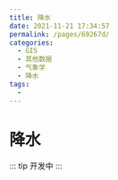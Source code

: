 ```yaml
---
title: 降水
date: 2021-11-21 17:34:57
permalink: /pages/69267d/
categories:
  - GIS
  - 其他数据
  - 气象学
  - 降水
tags:
  - 
---
```

# 降水

::: tip
开发中
:::

